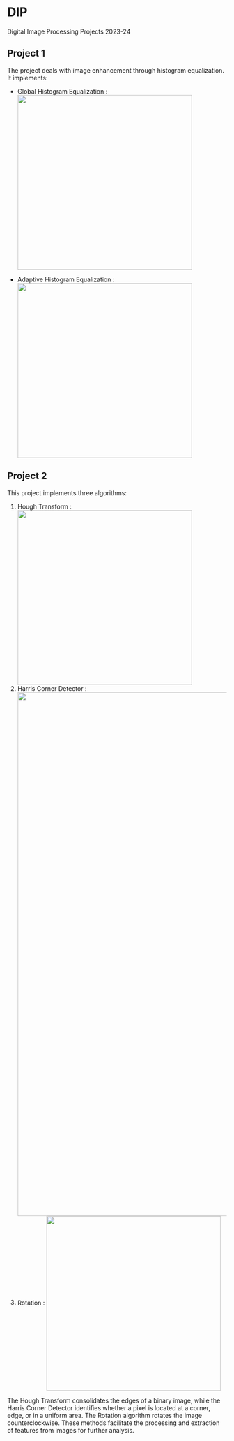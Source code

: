 # DIP
 Digital Image Processing Projects 2023-24

 ## Project 1 
 The project deals with image enhancement through histogram equalization. 
 It implements: 
 * Global Histogram Equalization :          <img width="400" align="center" src="https://github.com/user-attachments/assets/10a3beed-eb98-4a39-9421-611017a42715" />
   
 * Adaptive Histogram Equalization :        <img width="400" align="center" src="https://github.com/user-attachments/assets/731e7ce3-79eb-4ff6-901f-da69e93d023e" /> 

 ## Project 2
 This project implements three algorithms: 
1. Hough Transform :                   <img width="400" align="center" src="https://github.com/user-attachments/assets/fabc71e5-1b7b-487e-ae92-2c2810832fa9" /> 
2. Harris Corner Detector :            <img width="1200" align="center" src="https://github.com/user-attachments/assets/87dab65d-d37c-4f82-86c6-0bea60feba6f" /> 
3. Rotation :                          <img width="400" align="center" src="https://github.com/user-attachments/assets/0786e94c-2005-4446-ae5d-7eaf01e45680" /> 

The Hough Transform consolidates the edges of a binary image, while the Harris Corner Detector identifies whether a pixel is located at a corner, edge, or in a uniform area. 
The Rotation algorithm rotates the image counterclockwise. These methods facilitate the processing and extraction of features from images for further analysis.
